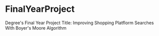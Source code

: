 # FinalYearProject
 Degree's Final Year Project 
Title: Improving Shopping Platflorm Searches With Boyer's Moore Algorithm